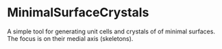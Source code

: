 # MinimalSurfaceCrystals
A simple tool for generating unit cells and crystals of of minimal surfaces. The focus is on their medial axis (skeletons).
